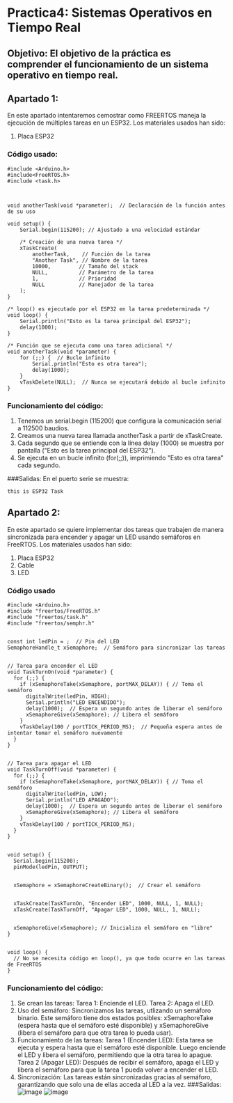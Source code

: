 # Practica4: Sistemas Operativos en Tiempo Real
## Objetivo: El objetivo de la práctica es comprender el funcionamiento de un sistema operativo en tiempo real. 
## Apartado 1:
En este apartado intentaremos cemostrar como FREERTOS maneja la ejecución de múltiples tareas en un ESP32. 
Los materiales usados han sido:
1. Placa ESP32
### Código usado:
```
#include <Arduino.h>
#include<FreeRTOS.h>
#include <task.h>



void anotherTask(void *parameter);  // Declaración de la función antes de su uso

void setup() {
    Serial.begin(115200); // Ajustado a una velocidad estándar

    /* Creación de una nueva tarea */
    xTaskCreate(
        anotherTask,    // Función de la tarea
        "Another Task", // Nombre de la tarea
        10000,         // Tamaño del stack
        NULL,          // Parámetro de la tarea
        1,             // Prioridad
        NULL           // Manejador de la tarea
    );
}

/* loop() es ejecutado por el ESP32 en la tarea predeterminada */
void loop() {
    Serial.println("Esto es la tarea principal del ESP32");
    delay(1000);
}

/* Función que se ejecuta como una tarea adicional */
void anotherTask(void *parameter) {
    for (;;) {  // Bucle infinito
        Serial.println("Esto es otra tarea");
        delay(1000);
    }
    vTaskDelete(NULL);  // Nunca se ejecutará debido al bucle infinito
}
```
### Funcionamiento del código:
1. Tenemos un serial.begin (115200) que configura la comunicación serial a 112500 baudios.
2. Creamos una nueva tarea llamada anotherTask a partir de xTaskCreate.
3. Cada segundo que se entiende con la línea delay (1000) se muestra por pantalla ("Esto es la tarea principal del ESP32").
4. Se ejecuta en un bucle infinito (for(;;)), imprimiendo "Esto es otra tarea" cada segundo.

###Salidas:
En el puerto serie se muestra:
```
this is ESP32 Task

```

## Apartado 2:
En este apartado se quiere implementar dos tareas que trabajen de manera sincronizada para encender y apagar un LED usando semáforos en FreeRTOS.
Los materiales usados han sido: 
1. Placa ESP32
2. Cable
3. LED
### Código usado
```
#include <Arduino.h>
#include "freertos/FreeRTOS.h"
#include "freertos/task.h"
#include "freertos/semphr.h"


const int ledPin = ;  // Pin del LED
SemaphoreHandle_t xSemaphore;  // Semáforo para sincronizar las tareas


// Tarea para encender el LED
void TaskTurnOn(void *parameter) {
  for (;;) {
    if (xSemaphoreTake(xSemaphore, portMAX_DELAY)) { // Toma el semáforo
      digitalWrite(ledPin, HIGH);
      Serial.println("LED ENCENDIDO");
      delay(1000);  // Espera un segundo antes de liberar el semáforo
      xSemaphoreGive(xSemaphore); // Libera el semáforo
    }
    vTaskDelay(100 / portTICK_PERIOD_MS);  // Pequeña espera antes de intentar tomar el semáforo nuevamente
  }
}


// Tarea para apagar el LED
void TaskTurnOff(void *parameter) {
  for (;;) {
    if (xSemaphoreTake(xSemaphore, portMAX_DELAY)) { // Toma el semáforo
      digitalWrite(ledPin, LOW);
      Serial.println("LED APAGADO");
      delay(1000);  // Espera un segundo antes de liberar el semáforo
      xSemaphoreGive(xSemaphore); // Libera el semáforo
    }
    vTaskDelay(100 / portTICK_PERIOD_MS);
  }
}


void setup() {
  Serial.begin(115200);
  pinMode(ledPin, OUTPUT);


  xSemaphore = xSemaphoreCreateBinary();  // Crear el semáforo


  xTaskCreate(TaskTurnOn, "Encender LED", 1000, NULL, 1, NULL);
  xTaskCreate(TaskTurnOff, "Apagar LED", 1000, NULL, 1, NULL);


  xSemaphoreGive(xSemaphore); // Inicializa el semáforo en "libre"
}


void loop() {
  // No se necesita código en loop(), ya que todo ocurre en las tareas de FreeRTOS
}

```
### Funcionamiento del código:
1. Se crean las tareas: Tarea 1: Enciende el LED. Tarea 2: Apaga el LED.
2. Uso del semáforo: Sincronizamos las tareas, utlizando un semáforo binario. Este semáforo tiene dos estados posibles: xSemaphoreTake (espera hasta que el semáforo esté disponible) y xSemaphoreGive (libera el semáforo para que otra tarea lo pueda usar).
3. Funcionamiento de las tareas:
Tarea 1 (Encender LED): Esta tarea se ejecuta y espera hasta que el semáforo esté disponible. Luego enciende el LED y libera el semáforo, permitiendo que la otra tarea lo apague.
Tarea 2 (Apagar LED): Después de recibir el semáforo, apaga el LED y libera el semáforo para que la tarea 1 pueda volver a encender el LED.
4. Sincronización:
Las tareas están sincronizadas gracias al semáforo, garantizando que solo una de ellas acceda al LED a la vez.
###Salidas:
![image](https://github.com/user-attachments/assets/44078ea4-19de-437e-8035-5145da60d705)
![image](https://github.com/user-attachments/assets/5ec7379d-4761-4915-a444-5662119a36d9)



